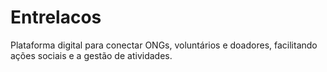 # Entrelacos
Plataforma digital para conectar ONGs, voluntários e doadores, facilitando ações sociais e a gestão de atividades.
